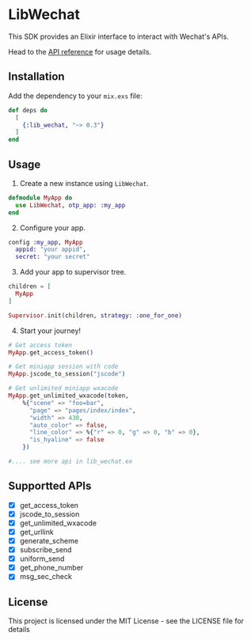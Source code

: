 <!-- MDOC !-->
# LibWechat

This SDK provides an Elixir interface to interact with Wechat's APIs.

Head to the [API reference](https://hexdocs.pm/lib_wechat/LibWechat.html) for usage details.

## Installation

Add the dependency to your `mix.exs` file:

```elixir
def deps do
  [
    {:lib_wechat, "~> 0.3"}
  ]
end
```

## Usage

1. Create a new instance using `LibWechat`.

```elixir
defmodule MyApp do
  use LibWechat, otp_app: :my_app
end
```

2. Configure your app.

```elixir
config :my_app, MyApp
  appid: "your appid",
  secret: "your secret" 
```
3. Add your app to supervisor tree.
```Elixir
children = [
  MyApp
]

Supervisor.init(children, strategy: :one_for_one)
```
4. Start your journey!

```elixir
# Get access token
MyApp.get_access_token()

# Get miniapp session with code
MyApp.jscode_to_session("jscode")

# Get unlimited miniapp wxacode
MyApp.get_unlimited_wxacode(token,
    %{"scene" => "foo=bar",
      "page" => "pages/index/index",
      "width" => 430,
      "auto_color" => false,
      "line_color" => %{"r" => 0, "g" => 0, "b" => 0},
      "is_hyaline" => false
    })

#.... see more api in lib_wechat.ex
```

## Supportted APIs

- [x] get_access_token
- [x] jscode_to_session
- [x] get_unlimited_wxacode
- [x] get_urllink
- [x] generate_scheme
- [x] subscribe_send
- [x] uniform_send
- [x] get_phone_number
- [x] msg_sec_check

## License
This project is licensed under the MIT License - see the LICENSE file for details